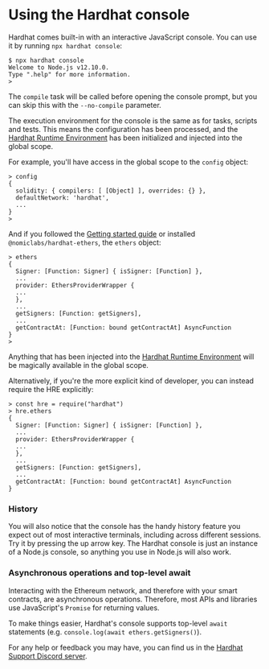# Using the Hardhat console

Hardhat comes built-in with an interactive JavaScript console. You can use it by running `npx hardhat console`:

```
$ npx hardhat console
Welcome to Node.js v12.10.0.
Type ".help" for more information.
>
```

The `compile` task will be called before opening the console prompt, but you can skip this with the `--no-compile` parameter.

The execution environment for the console is the same as for tasks, scripts and tests. This means the configuration has been processed, and the [Hardhat Runtime Environment] has been initialized and injected into the global scope.

For example, you'll have access in the global scope to the `config` object:

```
> config
{
  solidity: { compilers: [ [Object] ], overrides: {} },
  defaultNetwork: 'hardhat',
  ...
}
>
```

And if you followed the [Getting started guide](../getting-started) or installed `@nomiclabs/hardhat-ethers`, the `ethers` object:

```
> ethers
{
  Signer: [Function: Signer] { isSigner: [Function] },
  ...
  provider: EthersProviderWrapper {
  ...
  },
  ...
  getSigners: [Function: getSigners],
  ...
  getContractAt: [Function: bound getContractAt] AsyncFunction
}
>
```

Anything that has been injected into the [Hardhat Runtime Environment] will be magically available in the global scope.

Alternatively, if you're the more explicit kind of developer, you can instead require the HRE explicitly:

```
> const hre = require("hardhat")
> hre.ethers
{
  Signer: [Function: Signer] { isSigner: [Function] },
  ...
  provider: EthersProviderWrapper {
  ...
  },
  ...
  getSigners: [Function: getSigners],
  ...
  getContractAt: [Function: bound getContractAt] AsyncFunction
}
```

### History

You will also notice that the console has the handy history feature you expect out of most interactive terminals, including across different sessions. Try it by pressing the up arrow key. The Hardhat console is just an instance of a Node.js console, so anything you use in Node.js will also work.

### Asynchronous operations and top-level await

Interacting with the Ethereum network, and therefore with your smart contracts, are asynchronous operations. Therefore, most APIs and libraries use JavaScript's `Promise` for returning values.

To make things easier, Hardhat's console supports top-level `await` statements (e.g. `console.log(await ethers.getSigners()`).

For any help or feedback you may have, you can find us in the [Hardhat Support Discord server](/discord).

[hardhat runtime environment]: ../advanced/hardhat-runtime-environment.md
